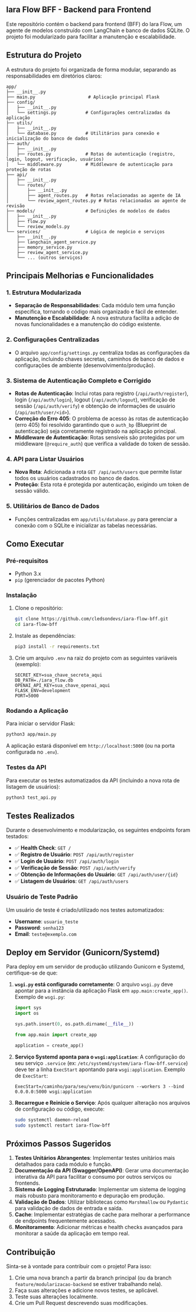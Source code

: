 ## Iara Flow BFF - Backend para Frontend

Este repositório contém o backend para frontend (BFF) do Iara Flow, um agente de modelos construído com LangChain e banco de dados SQLite. O projeto foi modularizado para facilitar a manutenção e escalabilidade.

## Estrutura do Projeto

A estrutura do projeto foi organizada de forma modular, separando as responsabilidades em diretórios claros:

```
app/
├── __init__.py
├── main.py                    # Aplicação principal Flask
├── config/
│   ├── __init__.py
│   └── settings.py           # Configurações centralizadas da aplicação
├── utils/
│   ├── __init__.py
│   └── database.py           # Utilitários para conexão e inicialização do banco de dados
├── auth/
│   ├── __init__.py
│   ├── routes.py             # Rotas de autenticação (registro, login, logout, verificação, usuários)
│   └── middleware.py         # Middleware de autenticação para proteção de rotas
├── api/
│   ├── __init__.py
│   └── routes/
│       ├── __init__.py
│       ├── agent_routes.py   # Rotas relacionadas ao agente de IA
│       └── review_agent_routes.py # Rotas relacionadas ao agente de revisão
├── models/                   # Definições de modelos de dados
│   ├── __init__.py
│   ├── flow.py
│   └── review_models.py
└── services/                 # Lógica de negócio e serviços
    ├── __init__.py
    ├── langchain_agent_service.py
    ├── memory_service.py
    ├── review_agent_service.py
    └── ... (outros serviços)
```

## Principais Melhorias e Funcionalidades

### 1. Estrutura Modularizada
- **Separação de Responsabilidades**: Cada módulo tem uma função específica, tornando o código mais organizado e fácil de entender.
- **Manutenção e Escalabilidade**: A nova estrutura facilita a adição de novas funcionalidades e a manutenção do código existente.

### 2. Configurações Centralizadas
- O arquivo `app/config/settings.py` centraliza todas as configurações da aplicação, incluindo chaves secretas, caminhos de banco de dados e configurações de ambiente (desenvolvimento/produção).

### 3. Sistema de Autenticação Completo e Corrigido
- **Rotas de Autenticação**: Inclui rotas para registro (`/api/auth/register`), login (`/api/auth/login`), logout (`/api/auth/logout`), verificação de sessão (`/api/auth/verify`) e obtenção de informações de usuário (`/api/auth/user/<id>`).
- **Correção do Erro 405**: O problema de acesso às rotas de autenticação (erro 405) foi resolvido garantindo que o `auth_bp` (Blueprint de autenticação) seja corretamente registrado na aplicação principal.
- **Middleware de Autenticação**: Rotas sensíveis são protegidas por um middleware (`@require_auth`) que verifica a validade do token de sessão.

### 4. API para Listar Usuários
- **Nova Rota**: Adicionada a rota `GET /api/auth/users` que permite listar todos os usuários cadastrados no banco de dados.
- **Proteção**: Esta rota é protegida por autenticação, exigindo um token de sessão válido.

### 5. Utilitários de Banco de Dados
- Funções centralizadas em `app/utils/database.py` para gerenciar a conexão com o SQLite e inicializar as tabelas necessárias.

## Como Executar

### Pré-requisitos
- Python 3.x
- `pip` (gerenciador de pacotes Python)

### Instalação
1. Clone o repositório:
   ```bash
   git clone https://github.com/cledsondevs/iara-flow-bff.git
   cd iara-flow-bff
   ```
2. Instale as dependências:
   ```bash
   pip3 install -r requirements.txt
   ```
3. Crie um arquivo `.env` na raiz do projeto com as seguintes variáveis (exemplo):
   ```
   SECRET_KEY=sua_chave_secreta_aqui
   DB_PATH=./iara_flow.db
   OPENAI_API_KEY=sua_chave_openai_aqui
   FLASK_ENV=development
   PORT=5000
   ```

### Rodando a Aplicação
Para iniciar o servidor Flask:
```bash
python3 app/main.py
```

A aplicação estará disponível em `http://localhost:5000` (ou na porta configurada no `.env`).

### Testes da API
Para executar os testes automatizados da API (incluindo a nova rota de listagem de usuários):
```bash
python3 test_api.py
```

## Testes Realizados

Durante o desenvolvimento e modularização, os seguintes endpoints foram testados:
- ✅ **Health Check**: `GET /`
- ✅ **Registro de Usuário**: `POST /api/auth/register`
- ✅ **Login de Usuário**: `POST /api/auth/login`
- ✅ **Verificação de Sessão**: `POST /api/auth/verify`
- ✅ **Obtenção de Informações do Usuário**: `GET /api/auth/user/{id}`
- ✅ **Listagem de Usuários**: `GET /api/auth/users`

### Usuário de Teste Padrão
Um usuário de teste é criado/utilizado nos testes automatizados:
- **Username**: `usuario_teste`
- **Password**: `senha123`
- **Email**: `teste@exemplo.com`

## Deploy em Servidor (Gunicorn/Systemd)

Para deploy em um servidor de produção utilizando Gunicorn e Systemd, certifique-se de que:

1. **`wsgi.py` está configurado corretamente**: O arquivo `wsgi.py` deve apontar para a instância da aplicação Flask em `app.main:create_app()`.
   Exemplo de `wsgi.py`:
   ```python
   import sys
   import os

   sys.path.insert(0, os.path.dirname(__file__))

   from app.main import create_app

   application = create_app()
   ```

2. **Serviço Systemd aponta para o `wsgi:application`**: A configuração do seu serviço `.service` (ex: `/etc/systemd/system/iara-flow-bff.service`) deve ter a linha `ExecStart` apontando para `wsgi:application`.
   Exemplo de `ExecStart`:
   ```
   ExecStart=/caminho/para/seu/venv/bin/gunicorn --workers 3 --bind 0.0.0.0:5000 wsgi:application
   ```

3. **Recarregue e Reinicie o Serviço**: Após qualquer alteração nos arquivos de configuração ou código, execute:
   ```bash
   sudo systemctl daemon-reload
   sudo systemctl restart iara-flow-bff
   ```

## Próximos Passos Sugeridos

1. **Testes Unitários Abrangentes**: Implementar testes unitários mais detalhados para cada módulo e função.
2. **Documentação da API (Swagger/OpenAPI)**: Gerar uma documentação interativa da API para facilitar o consumo por outros serviços ou frontends.
3. **Sistema de Logging Estruturado**: Implementar um sistema de logging mais robusto para monitoramento e depuração em produção.
4. **Validação de Dados**: Utilizar bibliotecas como `Marshmallow` ou `Pydantic` para validação de dados de entrada e saída.
5. **Cache**: Implementar estratégias de cache para melhorar a performance de endpoints frequentemente acessados.
6. **Monitoramento**: Adicionar métricas e health checks avançados para monitorar a saúde da aplicação em tempo real.

## Contribuição

Sinta-se à vontade para contribuir com o projeto! Para isso:

1. Crie uma nova branch a partir da branch principal (ou da branch `feature/modularizacao-backend` se estiver trabalhando nela).
2. Faça suas alterações e adicione novos testes, se aplicável.
3. Teste suas alterações localmente.
4. Crie um Pull Request descrevendo suas modificações.


